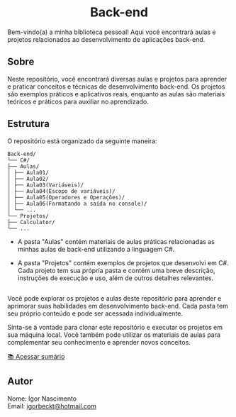 <h1 align="center">Back-end</h1>

Bem-vindo(a) a minha biblioteca pessoal! Aqui você encontrará aulas e projetos relacionados ao desenvolvimento de aplicações back-end.

## Sobre

Neste repositório, você encontrará diversas aulas e projetos para aprender e praticar conceitos e técnicas de desenvolvimento back-end. Os projetos são exemplos práticos e aplicativos reais, enquanto as aulas são materiais teóricos e práticos para auxiliar no aprendizado.

## Estrutura

O repositório está organizado da seguinte maneira:

```
Back-end/
└── C#/
├── Aulas/
│ ├── Aula01/
│ ├── Aula02/
│ ├── Aula03(Variáveis)/
│ ├── Aula04(Escopo de variáveis)/
│ ├── Aula05(Operadores e Operações)/
│ ├── Aula06(Formatando a saída no console)/
│ └── ...
└── Projetos/
├── Calculator/
└── ...
 ```

- A pasta "Aulas" contém materiais de aulas práticas relacionadas as minhas aulas de back-end utilizando a linguagem C#. 
  
- A pasta "Projetos" contém exemplos de projetos que desenvolvi em C#. Cada projeto tem sua própria pasta e contém uma breve descrição, instruções de execução e uso, além de outros detalhes relevantes.


##

Você pode explorar os projetos e aulas deste repositório para aprender e aprimorar suas habilidades em desenvolvimento back-end. Cada pasta tem seu próprio conteúdo e pode ser acessada individualmente.

Sinta-se à vontade para clonar este repositório e executar os projetos em sua máquina local. Você também pode utilizar os materiais de aulas para complementar seu conhecimento e aprender novos conceitos.

[📚 Acessar sumário](https://github.com/igorbeckt/Back-end/tree/main/C%23)

## Autor

Nome: Igor Nascimento                                                                                                                           
Email: igorbeckt@hotmail.com
